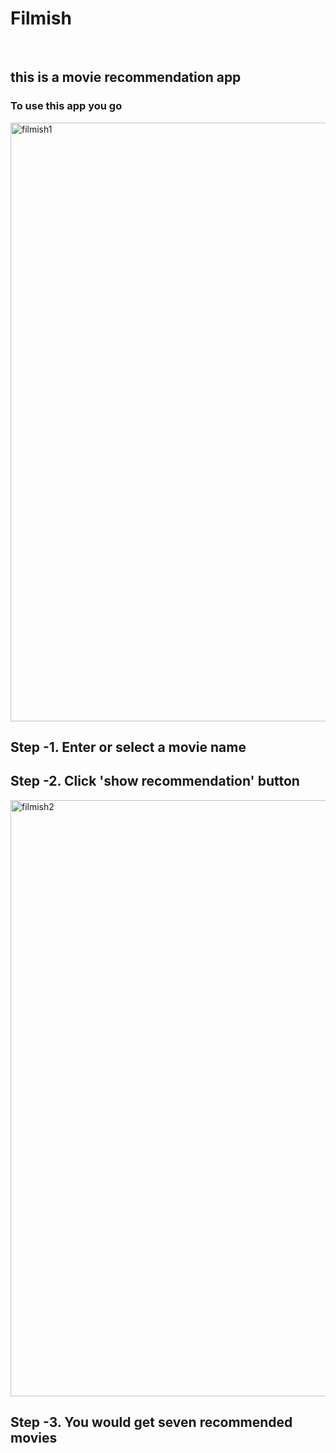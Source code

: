 <h1> <b>Filmish</b> </h1> <br />
<h2>this is a movie recommendation app</h2>
<h3>To use this app you go </h3>
<img width="958" alt="filmish1" src="https://user-images.githubusercontent.com/77840111/174920446-62de5b90-35c5-4581-8d41-b0186c43f22c.png">
<h2> <b>Step -1. </b> Enter or select a movie name </h2>
<h2> <b>Step -2. </b> Click 'show recommendation' button </h2>
<img width="954" alt="filmish2" src="https://user-images.githubusercontent.com/77840111/174920947-c8ee6479-e143-49fb-9449-7ac793d12c3f.png">
<h2> <b>Step -3. </b> You would get seven recommended movies  </h2>
